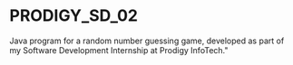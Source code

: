 # PRODIGY_SD_02
Java program for a random number guessing game, developed as part of my Software Development Internship at Prodigy InfoTech."
